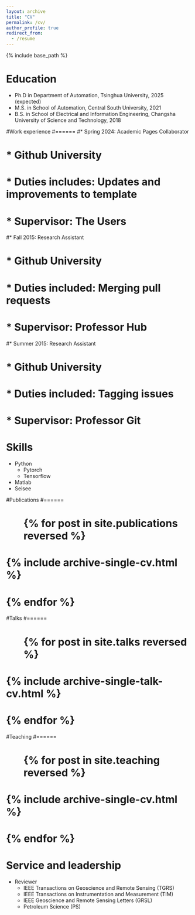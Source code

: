 ```yaml
---
layout: archive
title: "CV"
permalink: /cv/
author_profile: true
redirect_from:
  - /resume
---
```


{% include base_path %}

Education
======
* Ph.D in Department of Automation, Tsinghua University, 2025 (expected)
* M.S. in School of Automation, Central South University, 2021
* B.S. in School of Electrical and Information Engineering, Changsha University of Science and Technology, 2018

#Work experience
#======
#* Spring 2024: Academic Pages Collaborator
#  * Github University
#  * Duties includes: Updates and improvements to template
#  * Supervisor: The Users

#* Fall 2015: Research Assistant
#  * Github University
#  * Duties included: Merging pull requests
#  * Supervisor: Professor Hub

#* Summer 2015: Research Assistant
#  * Github University
#  * Duties included: Tagging issues
#  * Supervisor: Professor Git
  
Skills
======
* Python
  * Pytorch
  * Tensorflow
* Matlab
* Seisee

#Publications
#======
#  <ul>{% for post in site.publications reversed %}
#    {% include archive-single-cv.html %}
#  {% endfor %}</ul>
  
#Talks
#======
#  <ul>{% for post in site.talks reversed %}
#    {% include archive-single-talk-cv.html  %}
#  {% endfor %}</ul>
  
#Teaching
#======
#  <ul>{% for post in site.teaching reversed %}
#    {% include archive-single-cv.html %}
#  {% endfor %}</ul>
  
Service and leadership
======
* Reviewer
  * IEEE Transactions on Geoscience and Remote Sensing (TGRS)
  * IEEE Transactions on Instrumentation and Measurement (TIM)
  * IEEE Geoscience and Remote Sensing Letters (GRSL)
  * Petroleum Science (PS)
